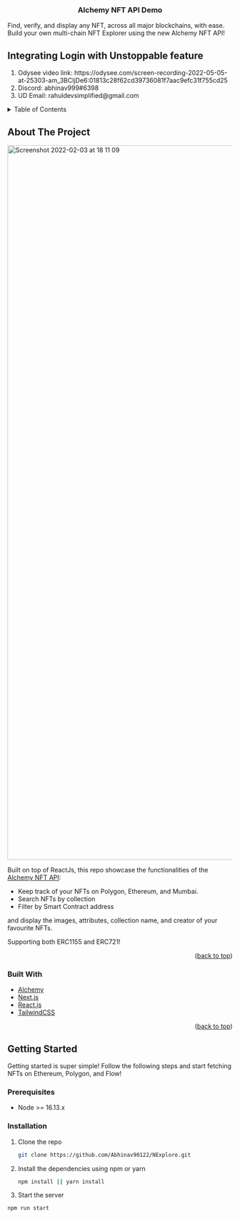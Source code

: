 <h3 align="center">Alchemy NFT API Demo</h3>
Find, verify, and display any NFT,  across all major blockchains, with ease.
Build your own multi-chain NFT Explorer using the new Alchemy NFT API!

## Integrating Login with Unstoppable feature

<div>
<ol>
<li>Odysee video link: https://odysee.com/screen-recording-2022-05-05-at-25303-am_3BCljDe6:01813c28f62cd39736081f7aac9efc31f755cd25</li>
<li>
Discord: abhinav999#6398
</li>
<li>
UD Email: rahuldevsimplified@gmail.com
</li>
</ol>

</div>

<!-- TABLE OF CONTENTS -->
<details>
  <summary>Table of Contents</summary>
  <ol>
    <li>
      <a href="#about-the-project">About The Project</a>
      <ul>
        <li><a href="#built-with">Built With</a></li>
      </ul>
    </li>
    <li>
      <a href="#getting-started">Getting Started</a>
      <ul>
        <li><a href="#prerequisites">Prerequisites</a></li>
        <li><a href="#installation">Installation</a></li>
      </ul>
    </li>
  </ol>
</details>

<!-- ABOUT THE PROJECT -->

## About The Project

<img width="1600" alt="Screenshot 2022-02-03 at 18 11 09" src="https://user-images.githubusercontent.com/72762629/152393504-72162127-cf56-4de6-8f11-1653c24aa2b9.png">

Built on top of ReactJs, this repo showcase the functionalities of the [Alchemy NFT API](https://www.alchemy.com/nft-api):

- Keep track of your NFTs on Polygon, Ethereum, and Mumbai.
- Search NFTs by collection
- Filter by Smart Contract address

and display the images, attributes, collection name, and creator of your favourite NFTs.

Supporting both ERC1155 and ERC721!

<p align="right">(<a href="#top">back to top</a>)</p>

### Built With

- [Alchemy](https://www.alchemy.com)
- [Next.js](https://www.alchemy.com/)
- [React.js](https://reactjs.org/)
- [TailwindCSS](https://getbootstrap.com)

<p align="right">(<a href="#top">back to top</a>)</p>

<!-- GETTING STARTED -->

## Getting Started

Getting started is super simple! Follow the following steps and start fetching NFTs on Ethereum, Polygon, and Flow!

### Prerequisites

- Node >= 16.13.x

### Installation

1. Clone the repo
   ```sh
   git clone https://github.com/Abhinav90122/NExplore.git
   ```
2. Install the dependencies using npm or yarn

   ```sh
   npm install || yarn install
   ```

3. Start the server

```sh
npm run start
```
